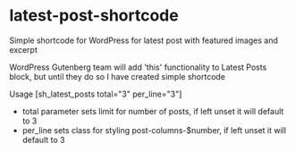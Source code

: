# latest-post-shortcode
Simple shortcode for WordPress for latest post with featured images and excerpt

WordPress Gutenberg team will add 'this' functionality to Latest Posts block, but until they do so I have created simple shortcode

Usage [sh_latest_posts total="3" per_line="3"]
  - total parameter sets limit for number of posts, if left unset it will default to 3
  - per_line sets class for styling post-columns-$number, if left unset it will default to 3
